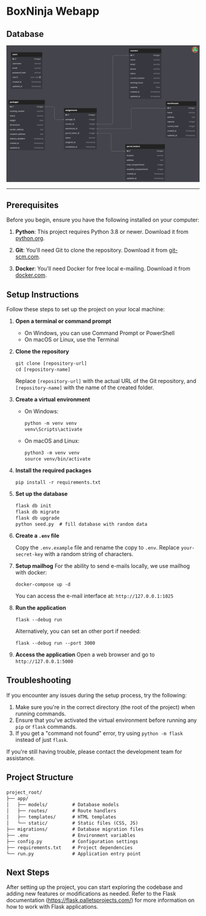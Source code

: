 # BoxNinja Webapp

## Database

<img src="./docs/db.png" />

---

## Prerequisites

Before you begin, ensure you have the following installed on your computer:

1. **Python**: This project requires Python 3.8 or newer. Download it from [python.org](https://www.python.org/downloads/).

2. **Git**: You'll need Git to clone the repository. Download it from [git-scm.com](https://git-scm.com/downloads).

3. **Docker**: You'll need Docker for free local e-mailing. Download it from [docker.com](https://www.docker.com/).

## Setup Instructions

Follow these steps to set up the project on your local machine:

1. **Open a terminal or command prompt**
   - On Windows, you can use Command Prompt or PowerShell
   - On macOS or Linux, use the Terminal

2. **Clone the repository**
   ```
   git clone [repository-url]
   cd [repository-name]
   ```
   Replace `[repository-url]` with the actual URL of the Git repository, and `[repository-name]` with the name of the created folder.

3. **Create a virtual environment**
   - On Windows:
     ```
     python -m venv venv
     venv\Scripts\activate
     ```
   - On macOS and Linux:
     ```
     python3 -m venv venv
     source venv/bin/activate
     ```

4. **Install the required packages**
   ```
   pip install -r requirements.txt
   ```

5. **Set up the database**
   ```
   flask db init
   flask db migrate
   flask db upgrade
   python seed.py  # fill database with random data
   ```

6. **Create a `.env` file**

   Copy the `.env.example` file and rename the copy to `.env`.
   Replace `your-secret-key` with a random string of characters.

7. **Setup mailhog**
   For the ability to send e-mails locally, we use mailhog with docker:
   ```
   docker-compose up -d
   ```
   You can access the e-mail interface at: `http://127.0.0.1:1025`

8. **Run the application**
   ```
   flask --debug run
   ```
   Alternatively, you can set an other port if needed:
   ```
   flask --debug run --port 3000
   ```

9.  **Access the application**
   Open a web browser and go to `http://127.0.0.1:5000`

## Troubleshooting

If you encounter any issues during the setup process, try the following:

1. Make sure you're in the correct directory (the root of the project) when running commands.
2. Ensure that you've activated the virtual environment before running any `pip` or `flask` commands.
3. If you get a "command not found" error, try using `python -m flask` instead of just `flask`.

If you're still having trouble, please contact the development team for assistance.

## Project Structure

```
project_root/
├── app/
│   ├── models/         # Database models
│   ├── routes/         # Route handlers
│   ├── templates/      # HTML templates
│   └── static/         # Static files (CSS, JS)
├── migrations/         # Database migration files
├── .env                # Environment variables
├── config.py           # Configuration settings
├── requirements.txt    # Project dependencies
└── run.py              # Application entry point
```

## Next Steps

After setting up the project, you can start exploring the codebase and adding new features or modifications as needed. Refer to the Flask documentation (https://flask.palletsprojects.com/) for more information on how to work with Flask applications.